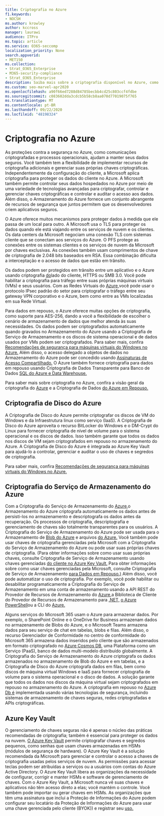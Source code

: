 ```yaml
---
title: Criptografia no Azure
f1.keywords:
- NOCSH
ms.author: krowley
author: kccross
manager: laurawi
audience: ITPro
ms.topic: article
ms.service: O365-seccomp
localization_priority: None
search.appverid:
- MET150
ms.collection:
- Strat_O365_Enterprise
- M365-security-compliance
- Strat_O365_Enterprise
description: Saiba mais sobre a criptografia disponível no Azure, como a Criptografia de Disco do Azure
ms.custom: seo-marvel-apr2020
ms.openlocfilehash: a90f66ed7288d84785becbb4cd25c803ccf4fdbe
ms.sourcegitcommit: c083602dda3cdcb5b58cb8aa070d77019075f765
ms.translationtype: MT
ms.contentlocale: pt-BR
ms.lasthandoff: 09/22/2020
ms.locfileid: "48198324"
---
```

# <a name="encryption-in-azure"></a>Criptografia no Azure

As proteções contra a segurança no Azure, como comunicações criptografadas e processos operacionais, ajudam a manter seus dados seguros. Você também tem a flexibilidade de implementar recursos de criptografia adicionais e gerenciar suas próprias chaves criptográficas. Independentemente da configuração do cliente, a Microsoft aplica criptografia para proteger os dados do cliente no Azure. A Microsoft também permite controlar seus dados hospedados no Azure por meio de uma variedade de tecnologias avançadas para criptografar, controlar e gerenciar chaves criptográficas e controlar e auditar o acesso aos dados. Além disso, o Armazenamento do Azure fornece um conjunto abrangente de recursos de segurança que juntos permitem que os desenvolvedores criem aplicativos seguros.

O Azure oferece muitos mecanismos para proteger dados à medida que ele passa de um local para outro. A Microsoft usa o TLS para proteger os dados quando ele está viajando entre os serviços de nuvem e os clientes. Os data centers da Microsoft negociam uma conexão TLS com sistemas cliente que se conectam aos serviços do Azure. O PFS protege as conexões entre os sistemas clientes e os serviços de nuvem da Microsoft por chaves exclusivas. As conexões também usam comprimentos de chave de criptografia de 2.048 bits baseados em RSA. Essa combinação dificulta a interceptação e o acesso de dados que estão em trânsito.

Os dados podem ser protegidos em trânsito entre um aplicativo e o Azure usando criptografia [do](https://docs.microsoft.com/azure/storage/storage-client-side-encryption)lado do cliente, HTTPS ou SMB 3.0. Você pode habilitar a criptografia para tráfego entre suas próprias máquinas virtuais (VMs) e seus usuários. Com as Redes Virtuais do [Azure,](https://azure.microsoft.com/services/virtual-network/)você pode usar o protocolo IPsec padrão do setor para criptografar o tráfego entre seu gateway VPN corporativo e o Azure, bem como entre as VMs localizadas em sua Rede Virtual.

Para dados em repouso, o Azure oferece muitas opções de criptografia, como suporte para AES-256, dando a você a flexibilidade de escolher o cenário de armazenamento de dados que melhor atenda às suas necessidades. Os dados podem ser criptografados automaticamente [](https://docs.microsoft.com/azure/storage/storage-service-encryption)quando gravados no Armazenamento do Azure usando a Criptografia de Serviço de Armazenamento e os discos de sistema operacional e de dados usados por VMs podem ser criptografados. Para saber mais, confira [Recomendações de segurança para máquinas virtuais do Windows no Azure.](https://docs.microsoft.com/azure/security/azure-security-disk-encryption) Além disso, o acesso delegado a objetos de dados no Armazenamento do Azure pode ser concedido usando [Assinaturas de Acesso Compartilhado.](https://docs.microsoft.com/azure/storage/storage-dotnet-shared-access-signature-part-1) O Azure também fornece criptografia para dados em repouso usando Criptografia de Dados Transparente para Banco de Dados [SQL do Azure e Data Warehouse.](https://docs.microsoft.com/sql/relational-databases/security/encryption/transparent-data-encryption-azure-sql)

Para saber mais sobre criptografia no Azure, confira a visão geral da criptografia do [Azure](https://docs.microsoft.com/azure/security/security-azure-encryption-overview) e a Criptografia de Dados [do Azure em Repouso.](https://docs.microsoft.com/azure/security/azure-security-encryption-atrest)

## <a name="azure-disk-encryption"></a>Criptografia de Disco do Azure

A Criptografia de Disco do Azure permite criptografar os discos de VM do Windows e da Infraestrutura linux como serviço (IaaS). A Criptografia de Disco do Azure aproveita o recurso BitLocker do Windows e o DM-Crypt do Linux para fornecer criptografia de nível de volume para o sistema operacional e os discos de dados. Isso também garante que todos os dados nos discos de VM sejam criptografados em repouso no armazenamento do Azure. A Criptografia de Disco do Azure é integrada ao Azure Key Vault para ajudá-lo a controlar, gerenciar e auditar o uso de chaves e segredos de criptografia.

Para saber mais, confira [Recomendações de segurança para máquinas virtuais do Windows no Azure.](https://docs.microsoft.com/azure/virtual-machines/windows/security-recommendations)

## <a name="azure-storage-service-encryption"></a>Criptografia do Serviço de Armazenamento do Azure

Com a Criptografia do Serviço de Armazenamento do [Azure,](https://docs.microsoft.com/azure/storage/storage-service-encryption)o Armazenamento do Azure criptografa automaticamente os dados antes de persisti-los no armazenamento e descriptografa os dados antes da recuperação. Os processos de criptografia, descriptografia e gerenciamento de chaves são totalmente transparentes para os usuários. A Criptografia do Serviço de Armazenamento do Azure pode ser usada para o Armazenamento de [Blob do Azure](https://azure.microsoft.com/services/storage/blobs/) e arquivos [do Azure.](https://azure.microsoft.com/services/storage/files/) Você também pode usar chaves de criptografia gerenciadas pela Microsoft com a Criptografia do Serviço de Armazenamento do Azure ou pode usar suas próprias chaves de criptografia. (Para obter informações sobre como usar suas próprias chaves, consulte Criptografia de Serviço de Armazenamento usando chaves gerenciadas [do cliente no Azure Key Vault.](https://docs.microsoft.com/azure/storage/common/storage-service-encryption-customer-managed-keys) Para obter informações sobre como usar chaves gerenciadas pela Microsoft, consulte Criptografia de Serviço de Armazenamento [para Dados em Repouso.)](https://docs.microsoft.com/azure/storage/storage-service-encryption) Além disso, você pode automatizar o uso de criptografia. Por exemplo, você pode habilitar ou desabilitar programaticamente a Criptografia do Serviço de Armazenamento em uma conta de armazenamento usando a API REST do Provedor de Recursos de Armazenamento do [Azure,](https://msdn.microsoft.com/library/azure/mt163683.aspx)a Biblioteca de Cliente do Provedor de Recursos de Armazenamento para [.NET,](https://msdn.microsoft.com/library/azure/mt131037.aspx) [o Azure PowerShell](https://docs.microsoft.com/powershell/azureps-cmdlets-docs)ou a CLI do [Azure.](https://docs.microsoft.com/azure/storage/storage-azure-cli)

Alguns serviços do Microsoft 365 usam o Azure para armazenar dados. Por exemplo, o SharePoint Online e o OneDrive for Business armazenam dados no armazenamento de Blobs do Azure, e o Microsoft Teams armazena dados para seu serviço de chat em tabelas, blobs e filas. Além disso, o recurso Gerenciador de Conformidade no centro de conformidade do Microsoft 365 armazena dados inseridos pelo cliente que são armazenados em formato criptografado no [Azure Cosmos DB](https://docs.microsoft.com/azure/cosmos-db/database-encryption-at-rest), uma Plataforma como um Serviço (PaaS), banco de dados multi-modelo distribuído globalmente. A Criptografia do Serviço de Armazenamento do Azure criptografa os dados armazenados no armazenamento de Blob do Azure e em tabelas, e a Criptografia de Disco do Azure criptografa dados em filas, bem como discos de máquina virtual Windows e IaaS para fornecer criptografia de volume para o sistema operacional e o disco de dados. A solução garante que todos os dados nos discos da máquina virtual sejam criptografados em repouso no armazenamento do Azure. A criptografia em repouso no [Azure Db é](https://docs.microsoft.com/azure/cosmos-db/database-encryption-at-rest) implementada usando várias tecnologias de segurança, incluindo sistemas de armazenamento de chaves seguras, redes criptografadas e APIs criptográficas.

## <a name="azure-key-vault"></a>Azure Key Vault

O gerenciamento de chaves seguras não é apenas o núcleo das práticas recomendadas de criptografia; também é essencial para proteger os dados na nuvem. [O Azure Key Vault](https://docs.microsoft.com/azure/key-vault/key-vault-whatis) permite criptografar chaves e segredos pequenos, como senhas que usam chaves armazenadas em HSMs (módulos de segurança de hardware). O Azure Key Vault é a solução recomendada da Microsoft para gerenciar e controlar o acesso a chaves de criptografia usadas pelos serviços de nuvem. As permissões para acessar teclas podem ser atribuídas a serviços ou a usuários com contas do Azure Active Directory. O Azure Key Vault libera as organizações da necessidade de configurar, corrigir e manter HSMs e software de gerenciamento de chaves. Com o Azure Key Vault, a Microsoft nunca vê suas chaves e aplicativos não têm acesso direto a elas; você mantém o controle. Você também pode importar ou gerar chaves em HSMs. As organizações que têm uma assinatura que inclui a Proteção de Informações do Azure podem configurar seu locatário da Proteção de Informações do Azure para usar uma chave gerenciada pelo cliente (BYOK)) e registrar seu [uso.](https://docs.microsoft.com/information-protection/deploy-use/log-analyze-usage) [](https://docs.microsoft.com/information-protection/plan-design/byok-price-restrictions)

